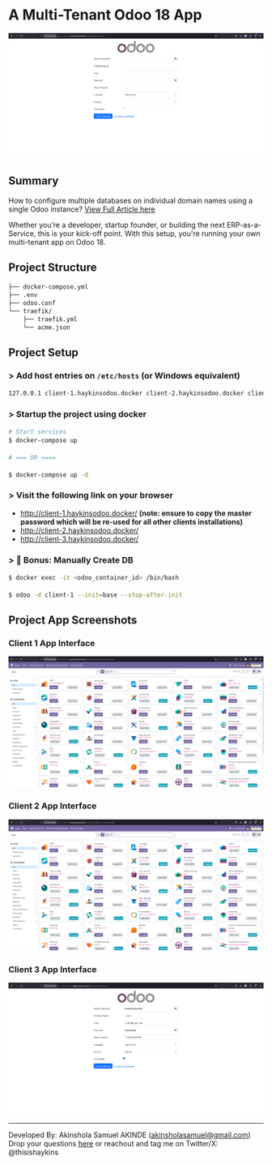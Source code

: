 # A Multi-Tenant Odoo 18 App

![An Odoo Mult-Tenant App](images/main.png "Odoo Mult-Tenant App Setup Interface")

## Summary

How to configure multiple databases on individual domain names using a single Odoo instance? [View Full Article here](https://dev.to/thisishaykins/how-to-configure-multiple-databases-on-individual-domain-names-using-a-single-odoo-instance-a-1mlg)

Whether you’re a developer, startup founder, or building the next ERP-as-a-Service, this is your kick-off point. With this setup, you're running your own multi-tenant app on Odoo 18.

## Project Structure

```
├── docker-compose.yml
├── .env
├── odoo.conf
└── traefik/
    ├── traefik.yml
    └── acme.json
```

## Project Setup

### > Add host entries on ``/etc/hosts`` (or Windows equivalent)

```bash
127.0.0.1 client-1.haykinsodoo.docker client-2.haykinsodoo.docker client-3.haykinsodoo.docker
```

### > Startup the project using docker

```bash
# Start services
$ docker-compose up 

# === OR ====

$ docker-compose up -d
```

### > Visit the following link on your browser

- <http://client-1.haykinsodoo.docker/> **(note: ensure to copy the master password which will be re-used for all other clients installations)**
- http://client-2.haykinsodoo.docker/
- http://client-3.haykinsodoo.docker/


### > 🤖 Bonus: Manually Create DB
```bash
$ docker exec -it <odoo_container_id> /bin/bash

$ odoo -d client-1 --init=base --stop-after-init
```

## Project App Screenshots

### Client 1 App Interface

![An Odoo Mult-Tenant App](images/client-1.png "Odoo Mult-Tenant App Client 1 Interface")

### Client 2 App Interface

![An Odoo Mult-Tenant App](images/client-2.png "Odoo Mult-Tenant App Client 2 Interface")

### Client 3 App Interface

![An Odoo Mult-Tenant App](images/client-3.png "Odoo Mult-Tenant App Client 3 Interface")



---

Developed By: Akinshola Samuel AKINDE (<akinsholasamuel@gmail.com>)
Drop your questions [here](https://github.com/thisishaykins/multi-tenant-odoo-app/issues/new/choose) or reachout and tag me on Twitter/X: @thisishaykins
